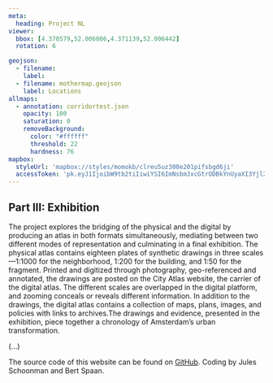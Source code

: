 ```yaml
---
meta:
  heading: Project NL
viewer:
  bbox: [4.370579,52.006086,4.371139,52.006442]
  rotation: 6

geojson:
  - filename:
    label:
  - filename: mothermap.geojson
    label: Locations
allmaps:
  - annotation: corridortest.json
    opacity: 100
    saturation: 0
    removeBackground:
      color: "#ffffff"
      threshold: 22
      hardness: 76
mapbox:
  styleUrl: 'mapbox://styles/momokb/clreu5uz300e201pifsbgd6ji'
  accessToken: 'pk.eyJ1IjoibW9tb2tiIiwiYSI6ImNsbmJxcGtrODBkYnUyaXI3Yjl2ODR1NTkifQ.OvugAnw_FwWro66sJ7Rl5A'
---
```

## Part III: Exhibition

The project explores the bridging of the physical and the digital by producing an atlas in both formats simultaneously, mediating between two different modes of representation and culminating in a final exhibition. The physical atlas contains eighteen plates of synthetic drawings in three scales—1:1000 for the neighborhood, 1:200 for the building, and 1:50 for the fragment. Printed and digitized through photography, geo-referenced and annotated, the drawings are posted on the City Atlas website, the carrier of the digital atlas. The different scales are overlapped in the digital platform, and zooming conceals or reveals different information. In addition to the drawings, the digital atlas contains a collection of maps, plans, images, and policies with links to archives.The drawings and evidence, presented in the exhibition, piece together a chronology of Amsterdam’s urban transformation. 



(...)

The source code of this website can be found on [GitHub](https://github.com/theberlage/city-atlas-app). Coding by Jules Schoonman and Bert Spaan.